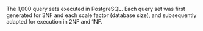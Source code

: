 The 1,000 query sets executed in PostgreSQL.
Each query set was first generated for 3NF and each scale factor (database size), and subsequently adapted for execution in 2NF and 1NF.

